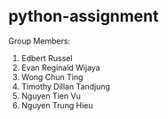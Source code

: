 # python-assignment

Group Members:


1. Edbert Russel
2. Evan Reginald Wijaya
3. Wong Chun Ting
4. Timothy Dillan Tandjung
5. Nguyen Tien Vu
6. Nguyen Trung Hieu
